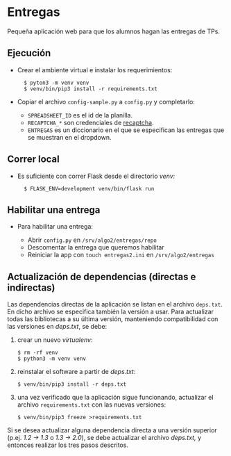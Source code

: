 # Entregas

Pequeña aplicación web para que los alumnos hagan las entregas de TPs.

## Ejecución

- Crear el ambiente virtual e instalar los requerimientos:

        $ pyton3 -m venv venv
        $ venv/bin/pip3 install -r requirements.txt

- Copiar el archivo `config-sample.py` a `config.py` y completarlo:

    * `SPREADSHEET_ID` es el id de la planilla.
    * `RECAPTCHA_*` son credenciales de [recaptcha](https://www.google.com/recaptcha/admin).
    * `ENTREGAS` es un diccionario en el que se especifican las entregas
      que se muestran en el dropdown.


## Correr local

- Es suficiente con correr Flask desde el directorio _venv:_

        $ FLASK_ENV=development venv/bin/flask run


## Habilitar una entrega

- Para habilitar una entrega:

	- Abrir `config.py` en `/srv/algo2/entregas/repo`
	- Descomentar la entrega que queremos habilitar
	- Reiniciar la app con `touch entregas2.ini` en `/srv/algo2/entregas`


## Actualización de dependencias (directas e indirectas)

Las dependencias directas de la aplicación se listan en el archivo `deps.txt`.
En dicho archivo se especifica también la versión a usar. Para actualizar todas
las bibliotecas a su última versión, manteniendo compatibilidad con las
versiones en _deps.txt_, se debe:

1.  crear un nuevo _virtualenv_:

        $ rm -rf venv
        $ python3 -m venv venv

2.  reinstalar el software a partir de _deps.txt:_

        $ venv/bin/pip3 install -r deps.txt

3.  una vez verificado que la aplicación sigue funcionando, actualizar el
    archivo `requirements.txt` con las nuevas versiones:

        $ venv/bin/pip3 freeze >requirements.txt

Si se desea actualizar alguna dependencia directa a una versión superior (p.ej.
_1.2 → 1.3_ o _1.3 → 2.0_), se debe actualizar el archivo _deps.txt,_ y
entonces realizar los tres pasos descritos.
